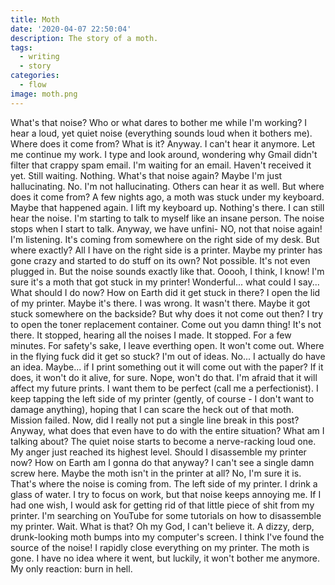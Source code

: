 ```yaml
---
title: Moth
date: '2020-04-07 22:50:04'
description: The story of a moth.
tags:
  - writing
  - story
categories:
  - flow
image: moth.png
---
```


What's that noise? Who or what dares to bother me while I'm working? I hear a loud, yet quiet noise (everything sounds loud when it bothers me). Where does it come from? What is it? Anyway. I can't hear it anymore. Let me continue my work. I type and look around, wondering why Gmail didn't filter that crappy spam email. I'm waiting for an email. Haven't received it yet. Still waiting. Nothing. What's that noise again? Maybe I'm just hallucinating. No. I'm not hallucinating. Others can hear it as well. But where does it come from? A few nights ago, a moth was stuck under my keyboard. Maybe that happened again. I lift my keyboard up. Nothing's there. I can still hear the noise. I'm starting to talk to myself like an insane person. The noise stops when I start to talk. Anyway, we have unfini- NO, not that noise again! I'm listening. It's coming from somewhere on the right side of my desk. But where exactly? All I have on the right side is a printer. Maybe my printer has gone crazy and started to do stuff on its own? Not possible. It's not even plugged in. But the noise sounds exactly like that. Ooooh, I think, I know! I'm sure it's a moth that got stuck in my printer! Wonderful... what could I say... What should I do now? How on Earth did it get stuck in there? I open the lid of my printer. Maybe it's there. I was wrong. It wasn't there. Maybe it got stuck somewhere on the backside? But why does it not come out then? I try to open the toner replacement container. Come out you damn thing! It's not there. It stopped, hearing all the noises I made. It stopped. For a few minutes. For safety's sake, I leave everthing open. It won't come out. Where in the flying fuck did it get so stuck? I'm out of ideas. No... I actually do have an idea. Maybe... if I print something out it will come out with the paper? If it does, it won't do it alive, for sure. Nope, won't do that. I'm afraid that it will affect my future prints. I want them to be perfect (call me a perfectionist). I keep tapping the left side of my printer (gently, of course - I don't want to damage anything), hoping that I can scare the heck out of that moth. Mission failed. Now, did I really not put a single line break in this post? Anyway, what does that even have to do with the entire situation? What am I talking about? The quiet noise starts to become a nerve-racking loud one. My anger just reached its highest level. Should I disassemble my printer now? How on Earth am I gonna do that anyway? I can't see a single damn screw here. Maybe the moth isn't in the printer at all? No, I'm sure it is. That's where the noise is coming from. The left side of my printer. I drink a glass of water. I try to focus on work, but that noise keeps annoying me. If I had one wish, I would ask for getting rid of that little piece of shit from my printer. I'm searching on YouTube for some tutorials on how to disassemble my printer. Wait. What is that? Oh my God, I can't believe it. A dizzy, derp, drunk-looking moth bumps into my computer's screen. I think I've found the source of the noise! I rapidly close everything on my printer. The moth is gone. I have no idea where it went, but luckily, it won't bother me anymore. My only reaction: burn in hell.
